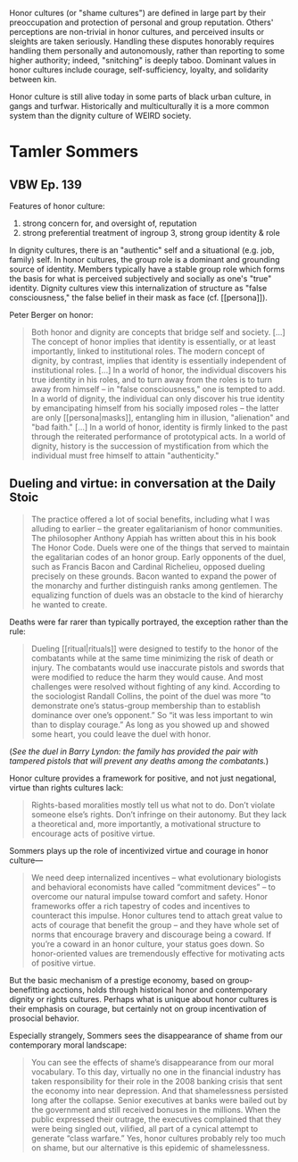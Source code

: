 Honor cultures (or "shame cultures") are defined in large part by their preoccupation and protection of personal and group reputation. Others' perceptions are non-trivial in honor cultures, and perceived insults or sleights are taken seriously. Handling these disputes honorably requires handling them personally and autonomously, rather than reporting to some higher authority; indeed, "snitching" is deeply taboo. Dominant values in honor cultures include courage, self-sufficiency, loyalty, and solidarity between kin.

Honor culture is still alive today in some parts of black urban culture, in gangs and turfwar. Historically and multiculturally it is a more common system than the dignity culture of WEIRD society. 

# Tamler Sommers

## VBW Ep. 139

Features of honor culture:
1. strong concern for, and oversight of, reputation
2. strong preferential treatment of ingroup
3, strong group identity & role

In dignity cultures, there is an "authentic" self and a situational (e.g. job, family) self. In honor cultures, the group role is a dominant and grounding source of identity. Members typically have a stable group role which forms the basis for what is perceived subjectively and socially as one's "true" identity. Dignity cultures view this internalization of structure as "false consciousness," the false belief in their mask as face (cf. [[persona]]). 

Peter Berger on honor:

> Both honor and dignity are concepts that bridge self and society. [...] The concept of honor implies that identity is essentially, or at least importantly, linked to institutional roles. The modern concept of dignity, by contrast, implies that identity is essentially independent of institutional roles. [...] In a world of honor, the individual discovers his true identity in his roles, and to turn away from the roles is to turn away from himself – in "false consciousness," one is tempted to add. In a world of dignity, the individual can only discover his true identity by emancipating himself from his socially imposed roles – the latter are only [[persona|masks]], entangling him in illusion, "alienation" and "bad faith." [...] In a world of honor, identity is firmly linked to the past through the reiterated performance of prototypical acts. In a world of dignity, history is the succession of mystification from which the individual must free himself to attain "authenticity."

## Dueling and virtue: in conversation at the Daily Stoic

> The practice offered a lot of social benefits, including what I was alluding to earlier – the greater egalitarianism of honor communities. The philosopher Anthony Appiah has written about this in his book The Honor Code.  Duels were one of the things that served to maintain the egalitarian codes of an honor group.  Early opponents of the duel, such as Francis Bacon and Cardinal Richelieu, opposed dueling precisely on these grounds.  Bacon wanted to expand the power of the monarchy and further distinguish ranks among gentlemen. The equalizing function of duels was an obstacle to the kind of hierarchy he wanted to create.

Deaths were far rarer than typically portrayed, the exception rather than the rule:

> Dueling [[ritual|rituals]] were designed to testify to the honor of the combatants while at the same time minimizing the risk of death or injury. The combatants would use inaccurate pistols and swords that were modified to reduce the harm they would cause.  And most challenges were resolved without fighting of any kind. According to the sociologist Randall Collins, the point of the duel was more “to demonstrate one’s status-group membership than to establish dominance over one’s opponent.” So “it was less important to win than to display courage.”  As long as you showed up and showed some heart, you could leave the duel with honor.

(_See the duel in Barry Lyndon: the family has provided the pair with tampered pistols that will prevent any deaths among the combatants._)

Honor culture provides a framework for positive, and not just negational, virtue than rights cultures lack:

> Rights-based moralities mostly tell us what not to do. Don’t violate someone else’s rights. Don’t infringe on their autonomy.  But they lack a theoretical and, more importantly, a motivational structure to encourage acts of positive virtue.

Sommers plays up the role of incentivized virtue and courage in honor culture—

> We need deep internalized incentives – what evolutionary biologists and behavioral economists have called “commitment devices” – to overcome our natural impulse toward comfort and safety. Honor frameworks offer a rich tapestry of codes and incentives to counteract this impulse. Honor cultures tend to attach great value to acts of courage that benefit the group – and they have whole set of norms that encourage bravery and discourage being a coward.  If you’re a coward in an honor culture, your status goes down. So honor-oriented values are tremendously effective for motivating acts of positive virtue.

But the basic mechanism of a prestige economy, based on group-benefitting acctions, holds through historical honor and contemporary dignity or rights cultures. Perhaps what is unique about honor cultures is their emphasis on courage, but certainly not on group incentivation of prosocial behavior. 

Especially strangely, Sommers sees the disappearance of shame from our contemporary moral landscape:

> You can see the effects of shame’s disappearance from our moral vocabulary. To this day, virtually no one in the financial industry has taken responsibility for their role in the 2008 banking crisis that sent the economy into near depression.  And that shamelessness persisted long after the collapse. Senior executives at banks were bailed out by the government and still received bonuses in the millions. When the public expressed their outrage, the executives complained that they were being singled out, vilified, all part of a cynical attempt to generate “class warfare.”  Yes, honor cultures probably rely too much on shame, but our alternative is this epidemic of shamelessness.

